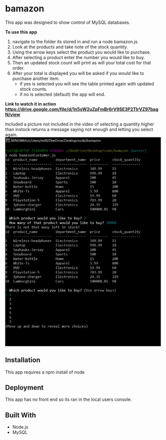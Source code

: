 # bamazon

This app was designed to show control of MySQL databases.

**To use this app**
1. navigate to the folder its stored in and run a node bamazon.js.
1. Look at the products and take note of the stock quantity.
1. Using the arrow keys select the product you would like to purchase.
1. After selecting a product enter the number you would like to buy.
1. Then an updated stock count will print as will your total cost for that order.
1. After your total is displayed you will be asked if you would like to purchase another item.
    * if yes is selected you will see the table printed again with updated stock counts.
    * if no is selected (default) the app will end.

**Link to watch it in action** **https://drive.google.com/file/d/1n5sW2uZpFmBr6rV9SE3P2TIrVZ97bagN/view**

Included a picture not included in the video of selecting a quantity higher than instock returns a message saying not enough and letting you select again.
![Proof of selecting over in-stock works](stock.jpg)
## Installation 
This app requires a npm install of node

## Deployment 
This app has no front end so its ran in the local users console. 

## Built With 
* Node.js
* MySQL